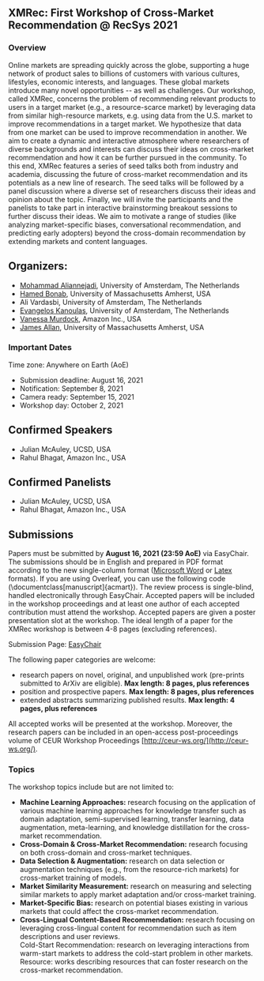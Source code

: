 ## XMRec: First Workshop of Cross-Market Recommendation @ RecSys 2021

### Overview
Online markets are spreading quickly across the globe, supporting a huge network of product sales to billions of customers with various cultures, lifestyles, economic interests, and languages. These global markets introduce many novel opportunities -- as well as challenges. Our workshop, called XMRec, concerns the problem of recommending relevant products to users in a target market (e.g., a resource-scarce market) by leveraging data from similar high-resource markets, e.g. using data from the U.S. market to improve recommendations in a target market. We hypothesize that data from one market can be used to improve recommendation in another.
We aim to create a dynamic and interactive atmosphere where researchers of diverse backgrounds and interests can discuss their ideas on cross-market recommendation and how it can be further pursued in the community. 
To this end, XMRec features a series of seed talks both from industry and academia, discussing the future of cross-market recommendation and its potentials as a new line of research. The seed talks will be followed by a panel discussion where a diverse set of researchers discuss their ideas and opinion about the topic. Finally, we will invite the participants and the panelists to take part in interactive brainstorming breakout sessions to further discuss their ideas. 
We aim to motivate a range of studies (like analyzing market-specific biases, conversational recommendation, and predicting early adopters)  beyond the cross-domain recommendation by extending markets and content languages.

## Organizers:
 - [Mohammad Aliannejadi](http://aliannejadi.com), University of Amsterdam, The Netherlands
 - [Hamed Bonab](https://people.cs.umass.edu/~bonab/), University of Massachusetts Amherst, USA
 - Ali Vardasbi, University of Amsterdam, The Netherlands
 - [Evangelos Kanoulas](https://staff.fnwi.uva.nl/e.kanoulas/), University of Amsterdam, The Netherlands
 - [Vanessa Murdock](https://www.amazon.science/author/vanessa-murdock), Amazon Inc., USA
 - [James Allan](http://ciir.cs.umass.edu/~allan/), University of Massachusetts Amherst, USA

### Important Dates

Time zone: Anywhere on Earth (AoE)

- Submission deadline: August 16, 2021
- Notification:	September 8, 2021
- Camera ready: September 15, 2021
- Workshop day:	October 2, 2021

## Confirmed Speakers
 - Julian McAuley, UCSD, USA
 - Rahul Bhagat, Amazon Inc., USA

## Confirmed Panelists
 - Julian McAuley, UCSD, USA
 - Rahul Bhagat, Amazon Inc., USA

## Submissions


Papers must be submitted by **August 16, 2021 (23:59 AoE)** via EasyChair. The submissions should be in English and prepared in PDF format according to the new single-column format  ([Microsoft Word](https://www.acm.org/binaries/content/assets/publications/taps/acm_submission_template.docx) or [Latex](https://www.acm.org/binaries/content/assets/publications/consolidated-tex-template/acmart-primary.zip) formats). If you are using Overleaf, you can use the following code (\documentclass[manuscript]{acmart}). The review process is single-blind, handled electronically through EasyChair. Accepted papers will be included in the workshop proceedings and at least one author of each accepted contribution must attend the workshop. Accepted papers are given a poster presentation slot at the workshop.  The ideal length of a paper for the XMRec workshop is between 4-8 pages (excluding references). 
 
Submission Page: [EasyChair](https://easychair.org/conferences/?conf=xmrec21)

The following paper categories are welcome:
- research papers on novel, original, and unpublished work (pre-prints submitted to ArXiv are eligible). **Max length: 8 pages, plus references**
- position and prospective papers. **Max length: 8 pages, plus references**
- extended abstracts summarizing published results. **Max length: 4 pages, plus references**

All accepted works will be presented at the workshop. Moreover, the research papers can be included in an open-access post-proceedings volume of CEUR Workshop Proceedings [http://ceur-ws.org/](http://ceur-ws.org/).

### Topics
The workshop topics include but are not limited to:

 - **Machine Learning Approaches:** research focusing on the application of various machine learning approaches for knowledge transfer such as domain adaptation, semi-supervised learning, transfer learning, data augmentation, meta-learning, and knowledge distillation for the cross-market recommendation.
 - **Cross-Domain & Cross-Market Recommendation:** research focusing on both cross-domain and cross-market techniques.   
 - **Data Selection & Augmentation:** research on data selection or augmentation techniques (e.g., from the resource-rich markets) for cross-market training of models.
 - **Market Similarity Measurement:** research on measuring and selecting similar markets to apply market adaptation and/or cross-market training.   
 - **Market-Specific Bias:** research on potential biases existing in various markets that could affect the cross-market recommendation.   
 - **Cross-Lingual Content-Based Recommendation:** research focusing on leveraging cross-lingual content for recommendation such as item descriptions and user reviews.   
Cold-Start Recommendation: research on leveraging interactions from warm-start markets to address the cold-start problem in other markets.
Resource: works describing resources that can foster research on the cross-market recommendation.
